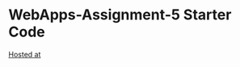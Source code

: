 # WebApps-Assignment-5 Starter Code
[Hosted at](https://44-563-web-apps-f22.github.io/44563-webapps-assignment-5-Prathyusha-Maram/insects.html)